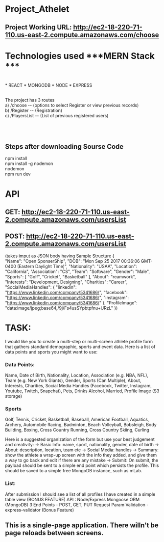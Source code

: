 # Project_Athelet

## Project Working URL: http://ec2-18-220-71-110.us-east-2.compute.amazonaws.com/choose

# Technologies used ***MERN Stack ***<br/>
<br/>
* REACT 
* MONGODB 
* NODE
* EXPRESS
<br/><br/>

The project has 3 routes <br/>
a) /choose  -- (options to select Register or view previous records)<br/>
b) /Register  -- (Registration)<br/>
c) /PlayersList  -- (List of previous registered users)<br/><br/>
<br/><br/>

## Steps after downloading Sourse Code <br/>
npm install <br/>
npm install -g nodemon <br/>
nodemon  <br/>
npm run dev <br/>

# API
## GET: http://ec2-18-220-71-110.us-east-2.compute.amazonaws.com/usersList <br/>
## POST: http://ec2-18-220-71-110.us-east-2.compute.amazonaws.com/usersList <br/>

(takes imput as JSON body having 
Sample Structure
{    
    "Name": "Open SponserShip",
    "DOB": "Mon Sep 25 2017 00:36:06 GMT-0400 (Eastern Daylight Time)",
    "Nationality": "USAA",
    "Location": "California",
    "Association": "CS",
    "Team": "Software",
    "Gender": "Male",
    "Sports": [
        "Golf",
        "Cricket",
        "Basketball"
    ],
    "About": "reamwork",
    "Interests": "Development, Designing",
    "Charities": "Career",
    "SocialMediaHandles": {
        "linkedin": "https://www.linkedin.com/company/5341686/",
        "facebook": "https://www.linkedin.com/company/5341686/",
        "instagram": "https://www.linkedin.com/company/5341686/"
    },
    "ProfileImage": "data:image/jpeg;base64,/9j/Fs4usSYpbtpfnu+URzL"
})


# TASK: <br/>
I would like you to create a multi-step or multi-screen athlete profile form that gathers standard demographic, sports and event data. Here is a list of data points and sports you might want to use:
### Data Points:
Name, Date of Birth, Nationality, Location, Association (e.g. NBA, NFL), Team (e.g. New York Giants), Gender, Sports (Can Multiple), About, Interests, Charities, Social Media Handles (Facebook, Twitter, Instagram, Youtube, Twitch, Snapchat), Pets, Drinks Alcohol, Married, Profile Image (S3 storage)
### Sports
Golf, Tennis, Cricket, Basketball, Baseball, American Football, Aquatics, Archery, Automobile Racing, Badminton, Beach Volleyball, Bobsleigh, Body Building, Boxing, Cross Country Running, Cross Country Skiing, Curling

Here is a suggested organization of the form but use your best judgement and creativity:
-> Basic Info: name, sport, nationality, gender, date of birth
-> About: description, location, team etc
-> Social Media: handles
-> Summary: show the athlete a wrap-up screen with the info they added, and give them a way to go back and edit if there are any mistake
-> Submit: On submit, the payload should be sent to a simple end point which persists the profile. This should be saved to a simple free MongoDB instance, such as mLab.

### List: 
After submission I should see a list of all profiles I have created in a simple table view (BONUS FEATURE)
API : Node/Express
Mongoose ORM (MongoDB)
3 End Points - POST, GET, PUT
Request Param Validation - express-validator (Bonus Feature)

## This is a single-page application. There willn't be page reloads between screens.
